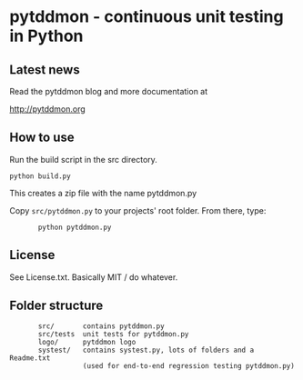 pytddmon - continuous unit testing in Python
============================================

Latest news
-----------
Read the pytddmon blog and more documentation at

http://pytddmon.org


How to use
----------
Run the build script in the src directory.

    python build.py

This creates a zip file with the name pytddmon.py

Copy `src/pytddmon.py` to your projects' root folder. From there, type:

           python pytddmon.py


License
-------
See License.txt. Basically MIT / do whatever.


Folder structure
----------------
           src/       contains pytddmon.py
           src/tests  unit tests for pytddmon.py
           logo/      pytddmon logo
           systest/   contains systest.py, lots of folders and a Readme.txt
                      (used for end-to-end regression testing pytddmon.py)

